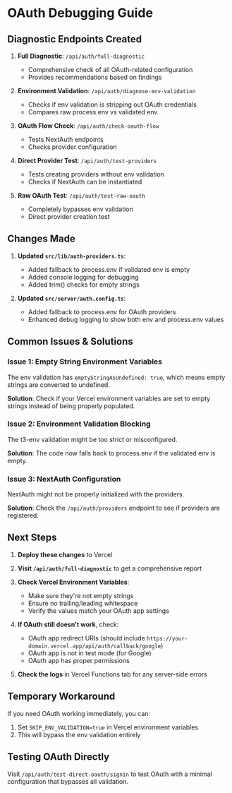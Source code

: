 # OAuth Debugging Guide

## Diagnostic Endpoints Created

1. **Full Diagnostic**: `/api/auth/full-diagnostic`
   - Comprehensive check of all OAuth-related configuration
   - Provides recommendations based on findings

2. **Environment Validation**: `/api/auth/diagnose-env-validation`
   - Checks if env validation is stripping out OAuth credentials
   - Compares raw process.env vs validated env

3. **OAuth Flow Check**: `/api/auth/check-oauth-flow`
   - Tests NextAuth endpoints
   - Checks provider configuration

4. **Direct Provider Test**: `/api/auth/test-providers`
   - Tests creating providers without env validation
   - Checks if NextAuth can be instantiated

5. **Raw OAuth Test**: `/api/auth/test-raw-oauth`
   - Completely bypasses env validation
   - Direct provider creation test

## Changes Made

1. **Updated `src/lib/auth-providers.ts`**:
   - Added fallback to process.env if validated env is empty
   - Added console logging for debugging
   - Added trim() checks for empty strings

2. **Updated `src/server/auth.config.ts`**:
   - Added fallback to process.env for OAuth providers
   - Enhanced debug logging to show both env and process.env values

## Common Issues & Solutions

### Issue 1: Empty String Environment Variables
The env validation has `emptyStringAsUndefined: true`, which means empty strings are converted to undefined.

**Solution**: Check if your Vercel environment variables are set to empty strings instead of being properly populated.

### Issue 2: Environment Validation Blocking
The t3-env validation might be too strict or misconfigured.

**Solution**: The code now falls back to process.env if the validated env is empty.

### Issue 3: NextAuth Configuration
NextAuth might not be properly initialized with the providers.

**Solution**: Check the `/api/auth/providers` endpoint to see if providers are registered.

## Next Steps

1. **Deploy these changes** to Vercel
2. **Visit `/api/auth/full-diagnostic`** to get a comprehensive report
3. **Check Vercel Environment Variables**:
   - Make sure they're not empty strings
   - Ensure no trailing/leading whitespace
   - Verify the values match your OAuth app settings

4. **If OAuth still doesn't work**, check:
   - OAuth app redirect URIs (should include `https://your-domain.vercel.app/api/auth/callback/google`)
   - OAuth app is not in test mode (for Google)
   - OAuth app has proper permissions

5. **Check the logs** in Vercel Functions tab for any server-side errors

## Temporary Workaround

If you need OAuth working immediately, you can:
1. Set `SKIP_ENV_VALIDATION=true` in Vercel environment variables
2. This will bypass the env validation entirely

## Testing OAuth Directly

Visit `/api/auth/test-direct-oauth/signin` to test OAuth with a minimal configuration that bypasses all validation.